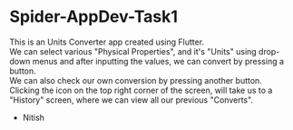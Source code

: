 # Spider-AppDev-Task1
This is an Units Converter app created using Flutter.<br>
We can select various "Physical Properties", and it's "Units" using drop-down menus and after inputting the values, we can convert by pressing a button. <br>
We can also check our own conversion by pressing another button. <br>
Clicking the icon on the top right corner of the screen, will take us to a "History" screen, where we can view all our previous "Converts". <br>

- Nitish

